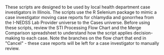 These scripts are designed to be used by local health department case investigators in Illinois. The scripts use the R Selenium package to mimic a case investigator moving case reports for chlamydia and gonorrhea from the I-NEDSS Lab Provider universe to the Cases universe. Before using these scripts, review the STI Processing Flow Chart and the Merge Comparison spreadsheet to understand how the script applies decision-making to each case. Note the branches on the flow chart that end in "Cancel" - these case reports will be left for a case investigator to manually review. 

